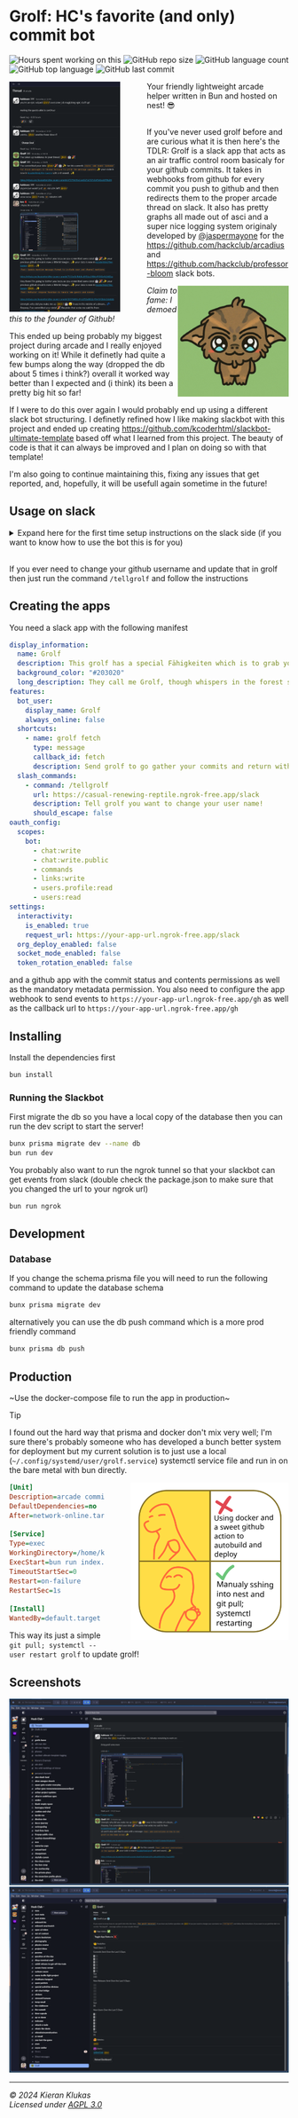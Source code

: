 # Grolf: HC's favorite (and only) commit bot

![Hours spent working on this](https://w.dunkirk.sh/api/badge/krn/interval:any/project:grolf) ![GitHub repo size](https://img.shields.io/github/repo-size/kcoderhtml/grolf)
![GitHub language count](https://img.shields.io/github/languages/count/kcoderhtml/grolf)
![GitHub top language](https://img.shields.io/github/languages/top/kcoderhtml/grolf)
![GitHub last commit](https://img.shields.io/github/last-commit/kcoderhtml/grolf)

<img src="https://github.com/kcoderhtml/grolf/raw/master/.github/images/grolf-thread.png" align="left" width="200" style="padding-right: 3rem"/>
Your friendly lightweight arcade helper written in Bun and hosted on nest! 😎  

</br>
</br>

If you've never used grolf before and are curious what it is then here's the TDLR: Grolf is a slack app that acts as an air traffic control room basicaly for your github commits. It takes in webhooks from github for every commit you push to github and then redirects them to the proper arcade thread on slack. It also has pretty graphs all made out of asci and a super nice logging system originaly developed by [@jaspermayone](https://github.com/jaspermayone) for the https://github.com/hackclub/arcadius and https://github.com/hackclub/professor-bloom slack bots.

<img src="https://github.com/kcoderhtml/grolf/raw/master/.github/images/grolf.jpg" align="right" width="200"/>

_Claim to fame: I demoed this to the founder of Github!_

This ended up being probably my biggest project during arcade and I really enjoyed working on it! While it definetly had quite a few bumps along the way (dropped the db about 5 times i think?) overall it worked way better than I expected and (i think) its been a pretty big hit so far!

If I were to do this over again I would probably end up using a different slack bot structuring. I definetly refined how I like making slackbot with this project and ended up creating https://github.com/kcoderhtml/slackbot-ultimate-template based off what I learned from this project. The beauty of code is that it can always be improved and I plan on doing so with that template!  

I'm also going to continue maintaining this, fixing any issues that get reported, and, hopefully, it will be usefull again sometime in the future!

## Usage on slack

<details>
  <summary>Expand here for the first time setup instructions on the slack side (if you want to know how to use the bot this is for you)</summary>

  <br/>

  First you need to create a new arcade session like below:  
  ![arcade session](https://github.com/kcoderhtml/grolf/raw/master/.github/images/arcade-thread.png)  
  Next click the three dots next to your thread's top message  
  ![message actions popup](https://github.com/kcoderhtml/grolf/raw/master/.github/images/arcade-message-shortcuts.png)  
  Now click the message shortcuts button and search for `fetch grolf` in the popup  
  ![the message shortcuts popup](https://github.com/kcoderhtml/grolf/raw/master/.github/images/messasge-shortcuts.png)  
  Now click the fetch grolf shortcut and follow the instructions grolf gives you to authorize your acount with github (if there was a database reset and you need to do this again then enter your github username in the popup follow the link displayed to install grolf and then delete the grolf app from your github acount then reinstall it acording to grolf's instructions)  
  ![grolf's github login popup](https://github.com/kcoderhtml/grolf/raw/master/.github/images/grolf-github-login.png)  
  When installing the grolf app I recommend checking all repositories so that grolf will just work regardless of what you are working on but you can also chose specific repositories if you feel more comfortable that way.  
  ![grolf github installation](https://github.com/kcoderhtml/grolf/raw/master/.github/images/grolf-github-install.png)  
  Grolf will now send a message in your arcade thread and you are good to go!  
  ![grolf listening message](https://github.com/kcoderhtml/grolf/raw/master/.github/images/grolf-listening-message.png)  
</details>  

<br/>

If you ever need to change your github username and update that in grolf then just run the command `/tellgrolf` and follow the instructions  

## Creating the apps

You need a slack app with the following manifest

```yaml
display_information:
  name: Grolf
  description: This grolf has a special Fähigkeiten which is to grab your git commits and plop them somewhere
  background_color: "#203020"
  long_description: They call me Grolf, though whispers in the forest say I'm born from moonlight and fallen leaves. I wouldn't know, honestly, my memories start with the damp earth and the sweet smell of moss. I'm not much to look at, a furry green fellow with a single, bright leaf sprouting from my back. But don't let that fool you! Lately, I feel a strange pull towards the programmers' world, a place buzzing with light and strange symbols. Sometimes, I can't resist grabbing a sparkly wisp of code from their machines and dropping it right in their online hangout. They get flustered, these programmers, but hey, a little chaos never hurt anyone, right? Besides, who knows, maybe they'll find a missing piece of their puzzle in my little gifts.
features:
  bot_user:
    display_name: Grolf
    always_online: false
  shortcuts:
    - name: grolf fetch
      type: message
      callback_id: fetch
      description: Send grolf to go gather your commits and return with them to this thread!
  slash_commands:
    - command: /tellgrolf
      url: https://casual-renewing-reptile.ngrok-free.app/slack
      description: Tell grolf you want to change your user name!
      should_escape: false
oauth_config:
  scopes:
    bot:
      - chat:write
      - chat:write.public
      - commands
      - links:write
      - users.profile:read
      - users:read
settings:
  interactivity:
    is_enabled: true
    request_url: https://your-app-url.ngrok-free.app/slack
  org_deploy_enabled: false
  socket_mode_enabled: false
  token_rotation_enabled: false
```

and a github app with the commit status and contents permissions as well as the mandatory metadata permission. You also need to configure the app webhook to send events to `https://your-app-url.ngrok-free.app/gh` as well as the callback url to `https://your-app-url.ngrok-free.app/gh`

## Installing

Install the dependencies first

```bash
bun install
```

### Running the Slackbot

First migrate the db so you have a local copy of the database then you can run the dev script to start the server!

```bash
bunx prisma migrate dev --name db
bun run dev
```

You probably also want to run the ngrok tunnel so that your slackbot can get events from slack (double check the package.json to make sure that you changed the url to your ngrok url)

```bash
bun run ngrok
```

## Development

### Database

If you change the schema.prisma file you will need to run the following command to update the database schema

```bash
bunx prisma migrate dev
```

alternatively you can use the db push command which is a more prod friendly command

```bash
bunx prisma db push
```

## Production

~Use the docker-compose file to run the app in production~

> [!TIP]
> I found out the hard way that prisma and docker don't mix very well; I'm sure there's probably someone who has developed a bunch better system for deployment but my current solution is to just use a local (`~/.config/systemd/user/grolf.service`) systemctl service file and run in on the bare metal with bun directly.

<img src="https://github.com/kcoderhtml/grolf/raw/master/.github/images/yea_nay.svg" align="right" width="285" style="padding-left: 3rem"/>


```ini
[Unit]
Description=arcade commit helper
DefaultDependencies=no
After=network-online.target

[Service]
Type=exec
WorkingDirectory=/home/kierank/grolf
ExecStart=bun run index.ts
TimeoutStartSec=0
Restart=on-failure
RestartSec=1s

[Install]
WantedBy=default.target
```

This way its just a simple `git pull; systemctl --user restart grolf` to update grolf!

## Screenshots

![An example of an arcade thread with grolf](https://github.com/kcoderhtml/grolf/raw/master/.github/images/thread.png)
![the apphome page of grolf](https://github.com/kcoderhtml/grolf/raw/master/.github/images/apphome.png)

---

_© 2024 Kieran Klukas_  
_Licensed under [AGPL 3.0](LICENSE.md)_
